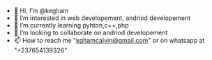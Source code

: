 - 👋 Hi, I’m @kegham
- 👀 I’m interested in web developement, andriod developement 
- 🌱 I’m currently learning pyhton,c++,php
- 💞️ I’m looking to collaborate on andriod developement
- 📫 How to reach me "kghamcalvin@gmail.com" or on whatsapp at "+237654139326"

<!---
kegham/kegham is a ✨ special ✨ repository because its `README.md` (this file) appears on your GitHub profile.
You can click the Preview link to take a look at your changes.
--->
